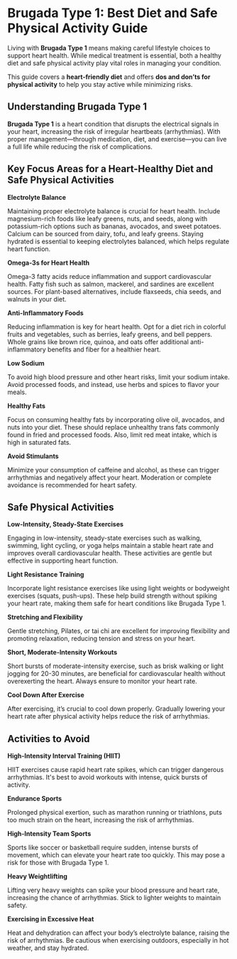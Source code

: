# Brugada Type 1: Best Diet and Safe Physical Activity Guide

Living with **Brugada Type 1** means making careful lifestyle choices to support heart health. While medical treatment is essential, both a healthy diet and safe physical activity play vital roles in managing your condition.

This guide covers a **heart-friendly diet** and offers **dos and don’ts for physical activity** to help you stay active while minimizing risks.

## **Understanding Brugada Type 1**

**Brugada Type 1** is a heart condition that disrupts the electrical signals in your heart, increasing the risk of irregular heartbeats (arrhythmias). With proper management—through medication, diet, and exercise—you can live a full life while reducing the risk of complications.

## **Key Focus Areas for a Heart-Healthy Diet and Safe Physical Activities**

**Electrolyte Balance**<br>

Maintaining proper electrolyte balance is crucial for heart health. Include magnesium-rich foods like leafy greens, nuts, and seeds, along with potassium-rich options such as bananas, avocados, and sweet potatoes. Calcium can be sourced from dairy, tofu, and leafy greens. Staying hydrated is essential to keeping electrolytes balanced, which helps regulate heart function.

**Omega-3s for Heart Health**<br>

Omega-3 fatty acids reduce inflammation and support cardiovascular health. Fatty fish such as salmon, mackerel, and sardines are excellent sources. For plant-based alternatives, include flaxseeds, chia seeds, and walnuts in your diet.

**Anti-Inflammatory Foods**<br>

Reducing inflammation is key for heart health. Opt for a diet rich in colorful fruits and vegetables, such as berries, leafy greens, and bell peppers. Whole grains like brown rice, quinoa, and oats offer additional anti-inflammatory benefits and fiber for a healthier heart.

**Low Sodium**<br>

To avoid high blood pressure and other heart risks, limit your sodium intake. Avoid processed foods, and instead, use herbs and spices to flavor your meals.

**Healthy Fats**<br>

Focus on consuming healthy fats by incorporating olive oil, avocados, and nuts into your diet. These should replace unhealthy trans fats commonly found in fried and processed foods. Also, limit red meat intake, which is high in saturated fats.

**Avoid Stimulants**<br>

Minimize your consumption of caffeine and alcohol, as these can trigger arrhythmias and negatively affect your heart. Moderation or complete avoidance is recommended for heart safety.

## **Safe Physical Activities**

**Low-Intensity, Steady-State Exercises**<br>

Engaging in low-intensity, steady-state exercises such as walking, swimming, light cycling, or yoga helps maintain a stable heart rate and improves overall cardiovascular health. These activities are gentle but effective in supporting heart function.

**Light Resistance Training**<br>

Incorporate light resistance exercises like using light weights or bodyweight exercises (squats, push-ups). These help build strength without spiking your heart rate, making them safe for heart conditions like Brugada Type 1.

**Stretching and Flexibility**<br>

Gentle stretching, Pilates, or tai chi are excellent for improving flexibility and promoting relaxation, reducing tension and stress on your heart.

**Short, Moderate-Intensity Workouts**<br>

Short bursts of moderate-intensity exercise, such as brisk walking or light jogging for 20-30 minutes, are beneficial for cardiovascular health without overexerting the heart. Always ensure to monitor your heart rate.

**Cool Down After Exercise**<br>

After exercising, it’s crucial to cool down properly. Gradually lowering your heart rate after physical activity helps reduce the risk of arrhythmias.

## **Activities to Avoid**

**High-Intensity Interval Training (HIIT)**<br>

HIIT exercises cause rapid heart rate spikes, which can trigger dangerous arrhythmias. It's best to avoid workouts with intense, quick bursts of activity.

**Endurance Sports**<br>

Prolonged physical exertion, such as marathon running or triathlons, puts too much strain on the heart, increasing the risk of arrhythmias.

**High-Intensity Team Sports**<br>

Sports like soccer or basketball require sudden, intense bursts of movement, which can elevate your heart rate too quickly. This may pose a risk for those with Brugada Type 1.

**Heavy Weightlifting**<br>

Lifting very heavy weights can spike your blood pressure and heart rate, increasing the chance of arrhythmias. Stick to lighter weights to maintain safety.

**Exercising in Excessive Heat**<br>

Heat and dehydration can affect your body’s electrolyte balance, raising the risk of arrhythmias. Be cautious when exercising outdoors, especially in hot weather, and stay hydrated.

